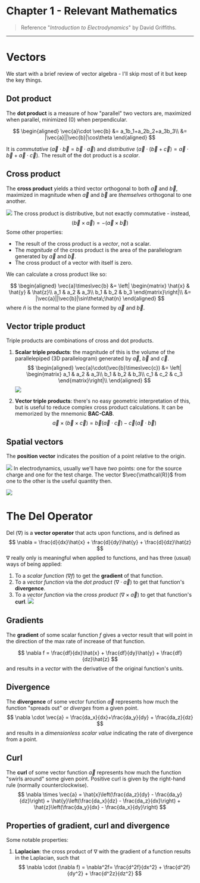 # Chapter 1 - Relevant Mathematics

> Reference "*Introduction to Electrodynamics*" by David Griffiths.

---

# Vectors

We start with a brief review of vector algebra - I'll skip most of it but keep the key things.

## Dot product

The **dot product** is a measure of how "parallel" two vectors are, maximized when parallel, minimized (0) when perpendicular.

$$
\begin{aligned}
	\vec{a}\cdot \vec{b} &= a_1b_1+a_2b_2+a_3b_3\\
	&= |\vec{a}||\vec{b}|\cos\theta
\end{aligned}
$$

It is *commutative* ($\vec{a}\cdot\vec{b} = \vec{b}\cdot \vec{a}$) and *distributive* ($\vec{a}\cdot(\vec{b}+\vec{c}) = \vec{a}\cdot \vec{b} + \vec{a}\cdot\vec{c}$). The result of the dot product is a *scalar*.

## Cross product

The **cross product** yields a third vector orthogonal to both $\vec{a}$ and $\vec{b}$, maximized in magnitude when $\vec{a}$ and $\vec{b}$ are *themselves* orthogonal to one another.

![](images/chapter1/rhr.png)
The cross product is distributive, but not exactly commutative - instead,
$$
(\vec{b}\times \vec{a}) = -(\vec{a}\times\vec{b})
$$
Some other properties:
- The result of the cross product is a *vector*, not a scalar. 
- The *magnitude* of the cross product is the area of the parallelogram generated by $\vec{a}$ and $\vec{b}$. 
- The cross product of a vector with itself is zero.

We can calculate a cross product like so:

$$
\begin{aligned}
	\vec{a}\times\vec{b} &= \left| \begin{matrix}
	\hat{x} & \hat{y} & \hat{z}\\
	a_1 & a_2 & a_3\\
	b_1 & b_2 & b_3
	\end{matrix}\right|\\
	&= |\vec{a}||\vec{b}|\sin\theta\;\hat{n}
\end{aligned}
$$
where $\hat{n}$ is the normal to the plane formed by $\vec{a}$ and $\vec{b}$. 

## Vector triple product

Triple products are combinations of cross and dot products.

1. **Scalar triple products**: the magnitude of this is the volume of the parallelepiped (3D parallelogram) generated by $\vec{a}$, $\vec{b}$ and $\vec{c}$. 
$$
\begin{aligned}
	\vec{a}\cdot(\vec{b}\times\vec{c}) &= \left| \begin{matrix}
	a_1 & a_2 & a_3\\
	b_1 & b_2 & b_3\\
	c_1 & c_2 & c_3
	\end{matrix}\right|\\
\end{aligned}
$$
![](images/chapter1/parallelepiped.png)

2. **Vector triple products**: there's no easy geometric interpretation of this, but is useful to reduce complex cross product calculations. It can be memorized by the mnemonic **BAC-CAB**. 
$$
\vec{a}\times(\vec{b}\times\vec{c}) = \vec{b}(\vec{a}\cdot\vec{c}) - \vec{c}(\vec{a}\cdot\vec{b})
$$

## Spatial vectors

The **position vector** indicates the position of a point relative to the origin. 

![](images/chapter1/posvec.svg)
In electrodynamics, usually we'll have *two* points: one for the source charge and one for the test charge. The vector $\vec{\mathcal{R}}$ from one to the other is the useful quantity then. 

![](images/chapter1/sourcetest.svg)
# The Del Operator

Del ($\nabla$) is a **vector operator** that acts upon functions, and is defined as
$$
\nabla = \frac{d}{dx}\hat{x} + \frac{d}{dy}\hat{y} + \frac{d}{dz}\hat{z}
$$
$\nabla$ really only is meaningful when applied to functions, and has three (usual) ways of being applied:

1. To a *scalar function* ($\nabla f$) to get the **gradient** of that function.
2. To a *vector function* via the *dot product* ($\nabla \cdot \vec{a}$) to get that function's **divergence**.
3. To a *vector function* via the *cross product* ($\nabla \times \vec{a}$) to get that function's **curl**.
![](images/chapter1/grad-curl-div.png)
## Gradients

The **gradient** of some scalar function $f$ gives a vector result that will point in the direction of the max rate of increase of that function.

$$
\nabla f = \frac{df}{dx}\hat{x} + \frac{df}{dy}\hat{y} + \frac{df}{dz}\hat{z}
$$
and results in a *vector* with the derivative of the original function's units.
## Divergence

The **divergence** of some vector function $\vec{a}$ represents how much the function "spreads out" or *diverges* from a given point.
$$
\nabla \cdot \vec{a} = \frac{da_x}{dx}+\frac{da_y}{dy} + \frac{da_z}{dz}
$$
and results in a *dimensionless scalar value* indicating the rate of divergence from a point.

## Curl

The **curl** of some vector function $\vec{a}$ represents how much the function "swirls around" some given point. Positive curl is given by the right-hand rule (normally counterclockwise). 
$$
\nabla \times \vec{a} = \hat{x}\left(\frac{da_z}{dy} - \frac{da_y}{dz}\right) + \hat{y}\left(\frac{da_x}{dz} - \frac{da_z}{dx}\right) + \hat{z}\left(\frac{da_y}{dx} - \frac{da_x}{dy}\right)
$$
## Properties of gradient, curl and divergence

Some notable properties:

1. **Laplacian**: the cross product of $\nabla$ with the gradient of a function results in the Laplacian, such that
$$
\nabla \cdot (\nabla f) = \nabla^2f= \frac{d^2f}{dx^2} + \frac{d^2f}{dy^2} + \frac{d^2z}{dz^2}
$$